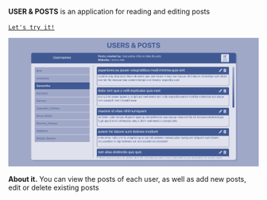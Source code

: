 **USER & POSTS** is an application for reading and editing posts

<code>[Let's try it!]()</code> 

![preview-img](./img/preview.png)

**About it.** You can view the posts of each user, as well as add new posts, edit or delete existing posts


